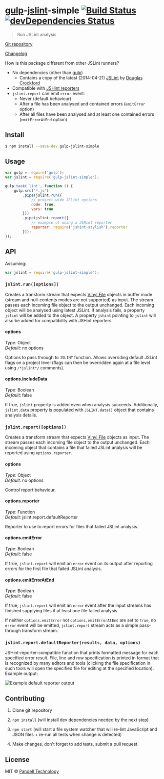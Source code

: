 # [gulp](http://gulpjs.com/)-[jslint](http://www.jslint.com/)-simple [![Build Status](https://travis-ci.org/pandell/gulp-jslint-simple.svg?branch=master)](https://travis-ci.org/pandell/gulp-jslint-simple) [![devDependencies Status](https://david-dm.org/pandell/gulp-jslint-simple/dev-status.svg)](https://david-dm.org/pandell/gulp-jslint-simple#info=devDependencies)

> Run JSLint analysis

[Git repository](https://github.com/pandell/gulp-jslint-simple)

[Changelog](https://github.com/pandell/gulp-jslint-simple/releases)

How is this package different from other JSLint runners?

- No dependencies (other than [gulp](http://gulpjs.com/))
    - Contains a copy of the latest (2014-04-21) [JSLint](https://github.com/douglascrockford/JSLint/blob/master/jslint.js) by [Douglas Crockford](http://www.crockford.com/)
- Compatible with [JSHint reporters](https://www.npmjs.org/search?q=jshint%20reporter)
- `jslint.report` can emit `error` event:
    - Never (default behaviour)
    - After a file has been analysed and contained errors (`emitError` option)
    - After all files have been analysed and at least one contained errors (`emitErrorAtEnd` option)


## Install

```sh
$ npm install --save-dev gulp-jslint-simple
```


## Usage

```js
var gulp = require('gulp');
var jslint = require('gulp-jslint-simple');

gulp.task('lint', function () {
    gulp.src('*.js')
        .pipe(jslint.run({
            // project-wide JSLint options
            node: true,
            vars: true
        }))
        .pipe(jslint.report({
            // example of using a JSHint reporter
            reporter: require('jshint-stylish').reporter
        }));
});
```


## API

Assuming:

```js
var jslint = require('gulp-jslint-simple');
```

### `jslint.run([options])`

Creates a transform stream that expects [Vinyl File](https://github.com/wearefractal/vinyl#file) objects in buffer mode (stream and null-contents modes are not supported) as input. The stream passes each incoming file object to the output unchanged. Each incoming object will be analysed using latest JSLint. If analysis fails, a property `jslint` will be added to the object. A property `jshint` pointing to `jslint` will also be added for compatibility with JSHint reporters.

#### options

_Type_: Object  
_Default_: no options

Options to pass through to `JSLINT` function. Allows overriding default JSLint flags on a project level (flags can then be overridden again at a file level using `/*jslint*/` comments).

#### options.includeData

_Type_: Boolean  
_Default_: false

If true, `jslint` property is added even when analysis succeeds. Additionally, `jslint.data` property is populated with `JSLINT.data()` object that contains analysis details.


### `jslint.report([options])`

Creates a transform stream that expects [Vinyl File](https://github.com/wearefractal/vinyl#file) objects as input. The stream passes each incoming file object to the output unchanged. Each incoming object that contains a file that failed JSLint analysis will be reported using `options.reporter`.

#### options

_Type_: Object  
_Default_: no options

Control report behaviour.

#### options.reporter

_Type_: Function  
_Default_: jslint.report.defaultReporter

Reporter to use to report errors for files that failed JSLint analysis.

#### options.emitError

_Type_: Boolean  
_Default_: false

If true, `jslint.report` will emit an `error` event on its output after reporting errors for the first file that failed JSLint analysis.

#### options.emitErrorAtEnd

_Type_: Boolean  
_Default_: false

If true, `jslint.report` will emit an `error` event after the input streams has finished supplying files if at least one file failed analysis.

If neither `options.emitError` not `options.emitErrorAtEnd` are set to `true`, no `error` event will be emitted, `jslint.report` stream acts as a simple pass-through transform stream.


### `jslint.report.defaultReporter(results, data, options)`

JSHint-reporter-compatible function that prints formatted message for each specified error result. File, line and row specification is printed in format that is recognized by many editors and tools (clicking the file specification in such tools will open the specified file for editing at the specified location). Example output:

![Example default reporter output](https://cloud.githubusercontent.com/assets/42297/3203672/8f139672-ed9f-11e3-8863-859715e8bb40.png)


## Contributing

1. Clone git repository

2. `npm install` (will install dev dependencies needed by the next step)

3. `npm start` (will start a file system watcher that will re-lint JavaScript and JSON files + re-run all tests when change is detected)

4. Make changes, don't forget to add tests, submit a pull request.


## License

MIT © [Pandell Technology](http://pandell.com/)
